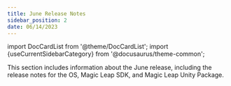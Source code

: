 ```yaml
---
title: June Release Notes
sidebar_position: 2
date: 06/14/2023
---
```


import DocCardList from '@theme/DocCardList';
import {useCurrentSidebarCategory} from '@docusaurus/theme-common';

This section includes information about the June release, including the release notes for the OS, Magic Leap SDK, and Magic Leap Unity Package.

<DocCardList items={useCurrentSidebarCategory().items}/>

